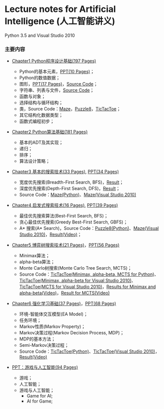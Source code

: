 # Lecture notes for Artificial Intelligence (人工智能讲义)

Python 3.5 and Visual Studio 2010

### 主要内容
- <a href="Chapter1-CN.pdf">Chapter1 Python程序设计基础(197 Pages)</a>
   - Python的基本元素，<a href="Lesson1-CN.pdf">PPT(10 Pages)</a>；
   - Python的数值数据；
   - 图形，<a href="Lesson2-CN.pdf">PPT(17 Pages)</a>，<a href="SourceCode3.zip">Source Code</a>；
   - 字符串、列表与文件，<a href="SourceCode2.zip">Source Code</a>；
   - 函数与对象；
   - 选择结构与循环结构；
   - 类，Source Code：<a href="Maze1.zip">Maze</a>，<a href="Puzzle8-1.zip">Puzzle8</a>，<a href="TicTacToe1.zip">TicTacToe</a>；
   - 其它结构化数据类型；
   - 函数式编程初步；

- <a href="Chapter2-CN.pdf">Chapter2 Python算法基础(181 Pages)</a>
   - 基本的ADT及其实现；
   - 递归；
   - 排序；
   - 算法设计策略；
   
- <a href="Chapter3-CN.pdf">Chapter3 基本的搜索技术(33 Pages)</a>, <a href="Search1-CN.pdf">PPT(34 Pages)</a>
   - 宽度优先搜索(Breadth-First Search, BFS)，<a href="maze_bfs.png">Result</a>；
   - 深度优先搜索(Depth-First Search, DFS)，<a href="maze_dfs.png">Result</a>；
   - Source Code：<a href="Maze_DBFS.zip">Maze(Python)</a>、<a href="DFSMaze.zip">Maze(Visual Studio 2010)</a>
   
- <a href="Chapter4-CN.pdf">Chapter4 启发式搜索技术(16 Pages)</a>, <a href="Search2-CN.pdf">PPT(39 Pages)</a>
   - 最佳优先搜索算法(Best-First Search, BFS)；
   - 贪心最佳优先搜索(Greedy Best-First Search, GBFS)；
   - A* 搜索(A* Search)，Source Code：<a href="Puzzle8-AStar.zip">Puzzle8(Python)</a>、<a href="AStarMaze.zip">Maze(Visual Studio 2010)</a>，<a href="Puzzle8AStarResult.mp4">Result(Video)</a>；
   
- <a href="Chapter5-CN.pdf">Chapter5 博弈树搜索技术(21 Pages)</a>，<a href="Search3-CN.pdf">PPT(56 Pages)</a>
   - Minimax算法；
   - alpha-beta算法；
   - Monte Carlo树搜索(Monte Carlo Tree Search, MCTS)；
   - Source Code：<a href="TicTacToe-GameTree.zip">TicTacToe(Minimax, alpha-beta, MCTS for Python)</a>、<a href="TTTAlphaBeta.zip">TicTacToe(Minimax, alpha-beta for Visual Studio 2010)</a>、<a href="TTTMonteCarlo.zip">TicTacToe(MCTS for Visual Studio 2010)</a>，<a href="Minimax-AlphaBetaResult.mp4">Results for Minimax and alpha-beta(Video)</a>，<a href="MCTSResult.mp4">Result for MCTS(Video)</a>
   
- <a href="Chapter6-CN.pdf">Chapter6 强化学习基础(37 Pages)</a>，<a href="RL-CN.pdf">PPT(68 Pages)</a>
   - 环境-智能体交互模型(EA Model)；
   - 任务环境；
   - Markov性质(Markov Property)；
   - Markov决策过程(Markov Decision Process, MDP)；
   - MDP的基本方法；
   - Semi-Markov决策过程；
   - Source Code：<a href="TicTacToeRL.zip">TicTacToe(Python)</a>、<a href="TTTRL.zip">TicTacToe(Visual Studio 2010)</a>，<a href="TTTRLResult.mp4">Result(Video)</a>
   
- <a href="GAMEAI-CN.pdf">PPT：游戏与人工智能(94 Pages)</a>
   - 游戏；
   - 人工智能；
   - 游戏与人工智能；
      - Game for AI;
      - AI for Game;
